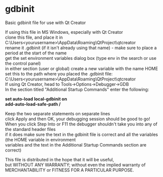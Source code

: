 # gdbinit
Basic gdbinit file for use with Qt Creator

If using this file in MS Windows, especially with Qt Creator  
clone this file, and place it in C:\Users\<yourusername>\AppData\Roaming\QtProject\qtcreator  
rename it .gdbinit (if it isn't already using that name) - make sure to place a period at the start of the name  
get the set environment variables dialog box (type env in the search or use the control panel)  
in either section (user or global) create a new variable with the name HOME  
set this to the path where you placed the .gdbinit file: C:\Users\<yourusername>\AppData\Roaming\QtProject\qtcreator  
If using Qt Creator, head to Tools->Options->Debugger->GDB   
In the section titled "Additional Startup Commands" enter the following:  
  
**set auto-load local-gdbinit on**  
**add-auto-load-safe-path /**  
  
Keep the two separate statements on separate lines  
click Apply and then OK, your debugging session should be good to go!  
When you click Step Into or F11 the debugger shouldn't take you into any of the standard header files   
if it does make sure the text in the gdbinit file is correct and all the variables (the HOME variable in environment   
variables and the text in the Additional Startup Commands section are correct)  

This file is distributed in the hope that it will be useful,  
but WITHOUT ANY WARRANTY; without even the implied warranty of  
MERCHANTABILITY or FITNESS FOR A PARTICULAR PURPOSE.  
